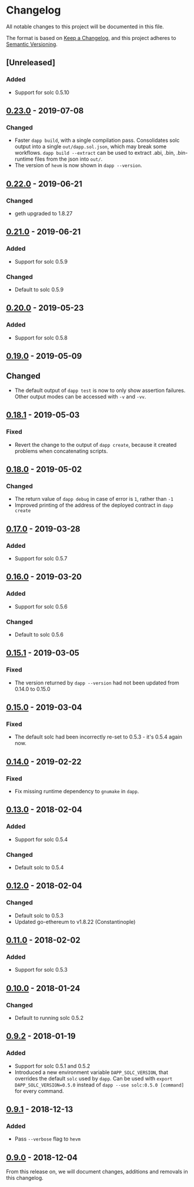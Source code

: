# Changelog
All notable changes to this project will be documented in this file.

The format is based on [Keep a Changelog](https://keepachangelog.com/en/1.0.0/),
and this project adheres to [Semantic Versioning](https://semver.org/spec/v2.0.0.html).

## [Unreleased]
### Added
- Support for solc 0.5.10

## [0.23.0] - 2019-07-08
### Changed
- Faster `dapp build`, with a single compilation pass. Consolidates solc
  output into a single `out/dapp.sol.json`, which may break some
  workflows. `dapp build --extract` can be used to extract .abi, .bin,
  .bin-runtime files from the json into `out/`.
- The version of `hevm` is now shown in `dapp --version`.

## [0.22.0] - 2019-06-21
### Changed
- geth upgraded to 1.8.27

## [0.21.0] - 2019-06-21
### Added
- Support for solc 0.5.9

### Changed
- Default to solc 0.5.9

## [0.20.0] - 2019-05-23
### Added
- Support for solc 0.5.8

## [0.19.0] - 2019-05-09
## Changed
- The default output of `dapp test` is now to only show assertion failures.
  Other output modes can be accessed with `-v` and `-vv`.

## [0.18.1] - 2019-05-03
### Fixed
- Revert the change to the output of `dapp create`, because it created problems
  when concatenating scripts.

## [0.18.0] - 2019-05-02
### Changed
- The return value of `dapp debug` in case of error is `1`, rather than `-1`
- Improved printing of the address of the deployed contract in `dapp create`

## [0.17.0] - 2019-03-28
### Added
- Support for solc 0.5.7

## [0.16.0] - 2019-03-20
### Added
- Support for solc 0.5.6

### Changed
- Default to solc 0.5.6

## [0.15.1] - 2019-03-05
### Fixed
- The version returned by `dapp --version` had not been updated from 0.14.0 to 0.15.0

## [0.15.0] - 2019-03-04
### Fixed
- The default solc had been incorrectly re-set to 0.5.3 - it's 0.5.4 again now.

## [0.14.0] - 2019-02-22

### Fixed
- Fix missing runtime dependency to `gnumake` in `dapp`.

## [0.13.0] - 2018-02-04
### Added
- Support for solc 0.5.4

### Changed
- Default solc to 0.5.4

## [0.12.0] - 2018-02-04
### Changed
- Default solc to 0.5.3
- Updated go-ethereum to v1.8.22 (Constantinople)

## [0.11.0] - 2018-02-02
### Added
- Support for solc 0.5.3

## [0.10.0] - 2018-01-24
### Changed
- Default to running solc 0.5.2

## [0.9.2] - 2018-01-19
### Added
- Support for solc 0.5.1 and 0.5.2
- Introduced a new environment variable `DAPP_SOLC_VERSION`, that overrides the
default `solc` used by `dapp`. Can be used with `export DAPP_SOLC_VERSION=0.5.0`
instead of `dapp --use solc:0.5.0 [command]` for every command.

## [0.9.1] - 2018-12-13
### Added
- Pass `--verbose` flag to `hevm`

## [0.9.0] - 2018-12-04

From this release on, we will document changes, additions and removals in this
changelog.

[0.9.0]: https://github.com/dapphub/dapptools/tree/dapp/0.9.0
[0.9.1]: https://github.com/dapphub/dapptools/tree/dapp/0.9.1
[0.9.2]: https://github.com/dapphub/dapptools/tree/dapp/0.9.2
[0.10.0]: https://github.com/dapphub/dapptools/tree/dapp/0.10.0
[0.11.0]: https://github.com/dapphub/dapptools/tree/dapp/0.11.0
[0.12.0]: https://github.com/dapphub/dapptools/tree/dapp/0.12.0
[0.13.0]: https://github.com/dapphub/dapptools/tree/dapp/0.13.0
[0.14.0]: https://github.com/dapphub/dapptools/tree/dapp/0.14.0
[0.15.0]: https://github.com/dapphub/dapptools/tree/dapp/0.15.0
[0.15.1]: https://github.com/dapphub/dapptools/tree/dapp/0.15.1
[0.16.0]: https://github.com/dapphub/dapptools/tree/dapp/0.16.0
[0.17.0]: https://github.com/dapphub/dapptools/tree/dapp/0.17.0
[0.18.0]: https://github.com/dapphub/dapptools/tree/dapp/0.18.0
[0.18.1]: https://github.com/dapphub/dapptools/tree/dapp/0.18.1
[0.19.0]: https://github.com/dapphub/dapptools/tree/dapp/0.19.0
[0.20.0]: https://github.com/dapphub/dapptools/tree/dapp/0.20.0
[0.21.0]: https://github.com/dapphub/dapptools/tree/dapp/0.21.0
[0.22.0]: https://github.com/dapphub/dapptools/tree/dapp/0.22.0
[0.23.0]: https://github.com/dapphub/dapptools/tree/dapp/0.23.0
